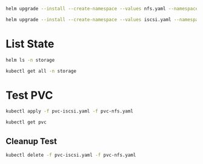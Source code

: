 ```bash
helm upgrade --install --create-namespace --values nfs.yaml --namespace storage nfs democratic-csi/democratic-csi

helm upgrade --install --create-namespace --values iscsi.yaml --namespace storage iscsi democratic-csi/democratic-csi
```

# List State
```bash
helm ls -n storage

kubectl get all -n storage
```

# Test PVC
```bash
kubectl apply -f pvc-iscsi.yaml -f pvc-nfs.yaml

kubectl get pvc
```

## Cleanup Test
```bash
kubectl delete -f pvc-iscsi.yaml -f pvc-nfs.yaml
```